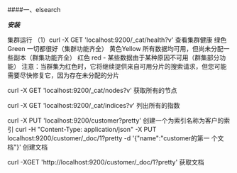 ####一、elsearch  

***安装***



 集群运行 
  （1）curl -X GET 'localhost:9200/_cat/health?v' 查看集群健康
   绿色Green 一切都很好（集群功能齐全） 
  黄色Yellow 所有数据均可用，但尚未分配一些副本（群集功能齐全）
  红色 red - 某些数据由于某种原因不可用（群集部分功能）
  注意：当群集为红色时，它将继续提供来自可用分片的搜索请求，但您可能需要尽快修复它，因为存在未分配的分片

 curl -X GET 'localhost:9200/_cat/nodes?v'   获取所有的节点

 curl -X GET 'localhost:9200/_cat/indices?v' 列出所有的指数

 curl -X PUT 'localhost:9200/customer?pretty' 创建一个为索引名称为客户的索引
 curl -H "Content-Type: application/json" -X PUT localhost:9200/customer/_doc/1?pretty -d '{"name":"customer的第一 个文档"}' 创建文档

  curl -XGET 'http://localhost:9200/customer/_doc/1?pretty' 获取文档

 
